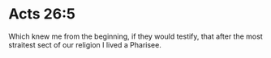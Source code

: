 # Acts 26:5

Which knew me from the beginning, if they would testify, that after the most straitest sect of our religion I lived a Pharisee.
